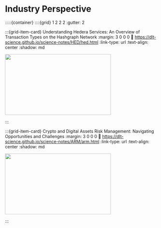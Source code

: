 # Industry Perspective

:::::{container}
::::{grid} 1 2 2 2
:gutter: 2

:::{grid-item-card} Understanding Hedera Services: An Overview of Transaction Types on the Hashgraph Network
:margin: 3 0 0 0
:link: https://dlt-science.github.io/science-notes/HED/hed.html
:link-type: url
:text-align: center
:shadow: md

<img src= "https://dailyhodl.com/wp-content/uploads/2022/09/two-use-cases-hbar.jpg?resize=750,375"  width="350px" height="200px">


:::

:::{grid-item-card} Crypto and Digital Assets Risk Management: Navigating Opportunities and Challenges
:margin: 3 0 0 0
:link: https://dlt-science.github.io/science-notes/ARM/arm.html
:link-type: url
:text-align: center
:shadow: md

<img src= "https://encrypted-tbn0.gstatic.com/images?q=tbn:ANd9GcRNjhXdVVvkmieR-L8ve2giSwLn8-_R5jB6CKvLCJMZ3zM7TuqIc3vCGUcMhin_FSNPARs&usqp=CAU" width="350px" height="200px">



:::
